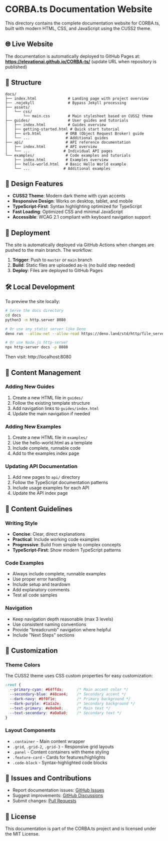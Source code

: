 # CORBA.ts Documentation Website

This directory contains the complete documentation website for CORBA.ts, built with modern HTML, CSS, and JavaScript using the CUSS2 theme.

## 🌐 Live Website

The documentation is automatically deployed to GitHub Pages at: 
**https://elevationai.github.io/CORBA-ts/** (update URL when repository is published)

## 📁 Structure

```
docs/
├── index.html              # Landing page with project overview
├── .nojekyll               # Bypass Jekyll processing
├── assets/
│   └── css/
│       └── main.css        # Main stylesheet based on CUSS2 theme
├── guides/                 # User guides and tutorials
│   ├── index.html          # Guides overview
│   ├── getting-started.html # Quick start tutorial
│   ├── orb.html           # ORB (Object Request Broker) guide
│   └── ...                # Additional guides
├── api/                   # API reference documentation
│   ├── index.html         # API overview
│   └── ...               # Individual API pages
└── examples/              # Code examples and tutorials
    ├── index.html         # Examples overview
    ├── hello-world.html   # Basic Hello World example
    └── ...               # Additional examples
```

## 🎨 Design Features

- **CUSS2 Theme**: Modern dark theme with cyan accents
- **Responsive Design**: Works on desktop, tablet, and mobile
- **TypeScript-First**: Syntax highlighting optimized for TypeScript
- **Fast Loading**: Optimized CSS and minimal JavaScript
- **Accessible**: WCAG 2.1 compliant with keyboard navigation support

## 🚀 Deployment

The site is automatically deployed via GitHub Actions when changes are pushed to the main branch. The workflow:

1. **Trigger**: Push to `master` or `main` branch
2. **Build**: Static files are uploaded as-is (no build step needed)
3. **Deploy**: Files are deployed to GitHub Pages

## 🛠️ Local Development

To preview the site locally:

```bash
# Serve the docs directory
cd docs
python3 -m http.server 8080

# Or use any static server like Deno
deno run --allow-net --allow-read https://deno.land/std/http/file_server.ts docs/

# Or use Node.js http-server
npx http-server docs -p 8080
```

Then visit: http://localhost:8080

## 📝 Content Management

### Adding New Guides

1. Create a new HTML file in `guides/`
2. Follow the existing template structure
3. Add navigation links to `guides/index.html`
4. Update the main navigation if needed

### Adding New Examples

1. Create a new HTML file in `examples/`
2. Use the hello-world.html as a template
3. Include complete, runnable code
4. Add to the examples index page

### Updating API Documentation

1. Add new pages to `api/` directory
2. Follow the TypeScript documentation patterns
3. Include usage examples for each API
4. Update the API index page

## 🎯 Content Guidelines

### Writing Style
- **Concise**: Clear, direct explanations
- **Practical**: Include working code examples
- **Progressive**: Build from simple to complex concepts
- **TypeScript-First**: Show modern TypeScript patterns

### Code Examples
- Always include complete, runnable examples
- Use proper error handling
- Include setup and teardown
- Add explanatory comments
- Test all code samples

### Navigation
- Keep navigation depth reasonable (max 3 levels)
- Use consistent naming conventions
- Provide "breadcrumb" navigation where helpful
- Include "Next Steps" sections

## 🔧 Customization

### Theme Colors
The CUSS2 theme uses CSS custom properties for easy customization:

```css
:root {
  --primary-cyan: #64ffda;      /* Main accent color */
  --secondary-blue: #48cae4;    /* Secondary accent */
  --dark-navy: #0f0f1e;         /* Primary background */
  --dark-purple: #1a1a2e;       /* Secondary background */
  --text-primary: #e0e0e0;      /* Main text */
  --text-secondary: #a0a0a0;    /* Secondary text */
}
```

### Layout Components
- `.container` - Main content wrapper
- `.grid`, `.grid-2`, `.grid-3` - Responsive grid layouts
- `.panel` - Content containers with theme styling
- `.feature-card` - Cards for features/highlights
- `.code-block` - Syntax-highlighted code blocks

## 🐛 Issues and Contributions

- Report documentation issues: [GitHub Issues](https://github.com/elevationai/CORBA-ts/issues)
- Suggest improvements: [GitHub Discussions](https://github.com/elevationai/CORBA-ts/discussions)
- Submit changes: [Pull Requests](https://github.com/elevationai/CORBA-ts/pulls)

## 📄 License

This documentation is part of the CORBA.ts project and is licensed under the MIT License.